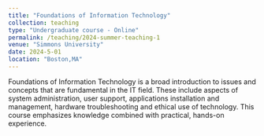 ```yaml
---
title: "Foundations of Information Technology"
collection: teaching
type: "Undergraduate course - Online"
permalink: /teaching/2024-summer-teaching-1
venue: "Simmons University"
date: 2024-5-01
location: "Boston,MA"
---
```


Foundations of Information Technology is a broad introduction to issues and concepts that are fundamental in the IT field. These include aspects of system administration, user support, applications installation and management, hardware troubleshooting and ethical use of technology. This course emphasizes knowledge combined with practical, hands-on experience.
